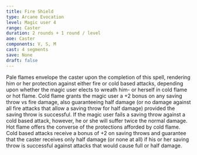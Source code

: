 ```yaml
---
title: Fire Shield
type: Arcane Evocation
level: Magic user 4
range: Caster
duration: 2 rounds + 1 round / level
aoe: Caster
components: V, S, M
cast: 4 segments
save: None
draft: false
---
```


Pale flames envelope the caster upon the completion of this spell, rendering him or her protection against either fire or cold based attacks, depending upon whether the magic user elects to wreath him- or herself in cold flame or hot flame. Cold flame grants the magic user a +2 bonus on any saving throw vs fire damage, also guaranteeing half damage (or no damage against all fire attacks that allow a saving throw for half damage) provided the saving throw is successful. If the magic user fails a saving throw against a cold based attack, however, he or she will suffer twice the normal damage. Hot flame offers the converse of the protections afforded by cold flame. Cold based attacks receive a bonus of +2 on saving throws and guarantee that the caster receives only half damage (or none at all) if his or her saving throw is successful against attacks that would cause full or half damage.
